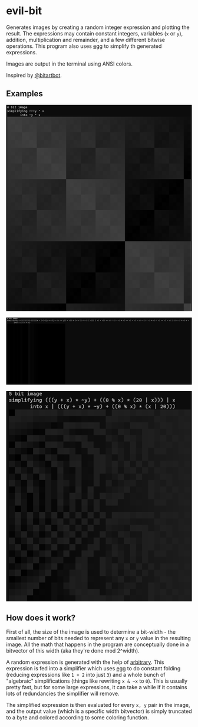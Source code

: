# evil-bit

Generates images by creating a random integer expression and plotting the
result. The expressions may contain constant integers, variables (`x` or `y`),
addition, multiplication and remainder, and a few different bitwise operations.
This program also uses [egg](https://egraphs-good.github.io/) to simplify th
generated expressions.

Images are output in the terminal using ANSI colors.

Inspired by [@bitartbot](https://mastodon.lol/@bitartbot@botsin.space).

## Examples

![A 50 by 50 pixel image of recursive, fractal-like squares generated by the expression 'not y xor x'](images/dne.png)

![A 30 by 30 pixel image of a dim stripe generated by a very complicated expression which the program simplified down to 'x and (not x modulo x)'](images/simplified.png)

![A 30 by 30 pixel image that vaguely resembles the contours of a map generated by a much larger expression](images/chaos-contours.png)

## How does it work?

First of all, the size of the image is used to determine a bit-width - the
smallest number of bits needed to represent any `x` or `y` value in the
resulting image. All the math that happens in the program are conceptually done
in a bitvector of this width (aka they're done mod 2^width).

A random expression is generated with the help of [arbitrary](https://lib.rs/crates/arbitrary).
This expression is fed into a simplifier which uses [egg](https://lib.rs/crates/egg)
to do constant folding (reducing expressions like `1 + 2` into just `3`) and
a whole bunch of "algebraic" simplifications (things like rewriting `x & ~x` to
`0`). This is usually pretty fast, but for some large expressions, it can take
a while if it contains lots of redundancies the simplifier will remove.

The simplified expression is then evaluated for every `x, y` pair in the image,
and the output value (which is a specific width bitvector) is simply truncated
to a byte and colored according to some coloring function.
